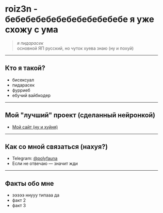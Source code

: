 #  roiz3n - бебебебебебебебебебебебе я уже схожу с ума

> _я пидарасек_  
> основной ЯП русский, но чуток хуева знаю (ну и похуй)

---

## Кто я такой?

- бисексуал
- пидарасек
- фурриеб
- ебучий вайбкодер
---

## Мой "лучший" проект (сделанный нейронкой)

- [Мой сайт (ну и хуйня)](https://github.com/roiz3n/roiz3n.github.io)

---

## Как со мной связаться (нахуя?)

- Telegram: [@polyfauna](https://t.me/polyfauna)
- Если не отвечаю — значит жди

---

## Факты обо мне

- эээээ ннууу типааа да
- факт 2
- факт 3
